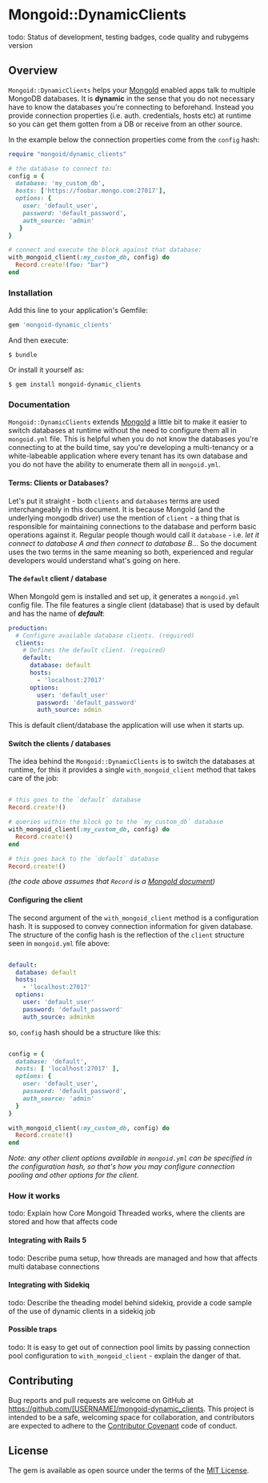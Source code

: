 # Mongoid::DynamicClients

todo: Status of development, testing badges, code quality and rubygems version

## Overview

`Mongoid::DynamicClients` helps your [MongoId](https://docs.mongodb.com/mongoid/master/#ruby-mongoid-tutorial) enabled 
apps talk to multiple MongoDB databases. It is **dynamic** in the sense that you do not necessary have to know the 
databases you're connecting to beforehand. Instead you provide connection properties (i.e. auth. credentials, hosts etc) 
at runtime so you can get them gotten from a DB or receive from an other source. 

In the example below the connection properties come from the `config` hash:
 
```ruby
require "mongoid/dynamic_clients"

# the database to connect to:
config = { 
  database: 'my_custom_db',
  hosts: ['https://foobar.mongo.com:27017'],
  options: {
    user: 'default_user',
    password: 'default_password',
    auth_source: 'admin'
   }
}

# connect and execute the block against that database:
with_mongoid_client(:my_custom_db, config) do
  Record.create!(foo: "bar")
end
```

### Installation

Add this line to your application's Gemfile:

```ruby
gem 'mongoid-dynamic_clients'
```

And then execute:

    $ bundle

Or install it yourself as:

    $ gem install mongoid-dynamic_clients

### Documentation

`Mongoid::DynamicClients` extends [MongoId](https://docs.mongodb.com/mongoid/master/#ruby-mongoid-tutorial) a little bit
to make it easier to switch databases at runtime without the need to configure them all in `mongoid.yml` file. This 
is helpful when you do not know the databases you're connecting to at the build time, say you're developing a multi-tenancy
or a white-labeable application where every tenant has its own database and you do not have the ability to enumerate them
all in `mongoid.yml`.

#### Terms: Clients or Databases?

Let's put it straight - both `clients` and `databases` terms are used interchangeably in this document. It is because 
MongoId (and the underlying mongodb driver) use the mention of `client` - a thing that is responsible for maintaining 
connections to the database and perform basic operations against it. Regular people though would call it `database` - 
i.e. _let it connect to database A and then connect to database B_... So the document uses the two terms in the same meaning
so both, experienced and regular developers would understand what's going on here.

#### The `default` client / database
 
When MongoId gem is installed and set up, it generates a `mongoid.yml` config file. The file features a single client 
(database) that is used by default and has the name of **_default_**: 

```yaml
production:
  # Configure available database clients. (required)
  clients:
    # Defines the default client. (required)
    default:
      database: default
      hosts:
        - 'localhost:27017'
      options:
        user: 'default_user'
        password: 'default_password'
        auth_source: admin
```

This is default client/database the application will use when it starts up.


#### Switch the clients / databases

The idea behind the `Mongoid::DynamicClients` is to switch the databases at runtime, for this it provides a single 
`with_mongoid_client` method that takes care of the job:

```ruby

# this goes to the `default` database
Record.create!()

# queries within the block go to the `my_custom_db` database
with_mongoid_client(:my_custom_db, config) do
  Record.create!() 
end

# this goes back to the `default` database
Record.create!() 
```

_(the code above assumes that `Record` is a [MongoId document](https://docs.mongodb.com/mongoid/master/tutorials/mongoid-documents/))_

#### Configuring the client

The second argument of the `with_mongoid_client` method is a configuration hash. It is supposed to convey connection 
information for given database. The structure of the config hash is the reflection of the `client` structure seen 
in `mongoid.yml` file above:

```yaml

default:
  database: default
  hosts:
    - 'localhost:27017'
  options:
    user: 'default_user'
    password: 'default_password'
    auth_source: adminkm

```

so, `config` hash should be a structure like this:

```ruby

config = {
  database: 'default',
  hosts: [ 'localhost:27017' ],
  options: {
    user: 'default_user',
    password: 'default_password',
    auth_source: 'admin'
  }
}

with_mongoid_client(:my_custom_db, config) do
  Record.create!() 
end

```

_Note: any other client options available in `mongoid.yml` can be specified in the configuration hash, so that's how you
may configure connection pooling and other options for the client._


### How it works
todo: Explain how Core Mongoid Threaded works, where the clients are stored and how that affects code

#### Integrating with Rails 5
todo: Describe puma setup, how threads are managed and how that affects multi database connections

#### Integrating with Sidekiq
todo: Describe the theading model behind sidekiq, provide a code sample of the use of dynamic clients in a sidekiq job

#### Possible traps

todo: It is easy to get out of connection pool limits by passing connection pool configuration to `with_mongoid_client` - explain the danger of that.

## Contributing

Bug reports and pull requests are welcome on GitHub at https://github.com/[USERNAME]/mongoid-dynamic_clients. This project is intended to be a safe, welcoming space for collaboration, and contributors are expected to adhere to the [Contributor Covenant](http://contributor-covenant.org) code of conduct.

## License

The gem is available as open source under the terms of the [MIT License](http://opensource.org/licenses/MIT).